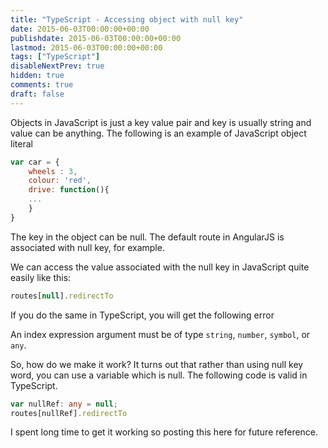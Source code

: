 ```yaml
---
title: "TypeScript - Accessing object with null key"
date: 2015-06-03T00:00:00+00:00
publishdate: 2015-06-03T00:00:00+00:00
lastmod: 2015-06-03T00:00:00+00:00
tags: ["TypeScript"]
disableNextPrev: true
hidden: true
comments: true
draft: false
---
```


<p>Objects in JavaScript is just a key value pair and key is usually string and value can be anything. The following is an example of JavaScript object literal</p>

```js
var car = {
    wheels : 3,
    colour: 'red',
    drive: function(){
    ...
    }
}
```    

<p>The key in the object can be null. The default route in AngularJS is associated with null key, for example.</p>
<p>We can access the value associated with the null key in JavaScript quite easily like this:</p>

```js
routes[null].redirectTo
```

<p>If you do the same in TypeScript, you will get the following error</p>

An index expression argument must be of type `string`, `number`, `symbol`, or `any`.

<p>So, how do we make it work? It turns out that rather than using null key word, you can use a variable which is null. The following code is valid in TypeScript.</p>

```ts
var nullRef: any = null;
routes[nullRef].redirectTo
```

<p>I spent long time to get it working so posting this here for future reference.</p>
